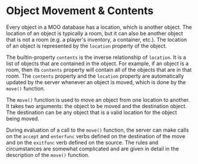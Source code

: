# Object Movement & Contents

Every object in a MOO database has a location, which is another object. The location of an object is typically a room,
but it can also be another object that is not a room (e.g. a player's inventory, a container, etc.). The location of an
object is represented by the `location` property of the object.

The builtin-property `contents` is the inverse relationship of `location`. It is a list of objects that are contained
in the object. For example, if an object is a room, then its `contents` property will contain all of the objects that
are in that room. The `contents` property and the `location` property are automatically updated by the server whenever
an
object is moved, which is done by the `move()` function.

The `move()` function is used to move an object from one location to another. It takes two arguments: the object to be
moved and the destination object. The destination can be any object that is a valid location for the object being moved.

During evaluation of a call to the `move()` function, the server can make calls on the `accept` and `enterfunc` verbs
defined on the destination of the move and on the `exitfunc` verb defined on the source. The rules and circumstances are
somewhat complicated and are given in detail in the description of the `move()` function.
